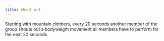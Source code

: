 ```yaml
---
title: Shout out
---
```


Starting with mountain climbers, every 20 seconds another member of the group shouts out a bodyweight movement all members have to perform for the next 20 seconds.
